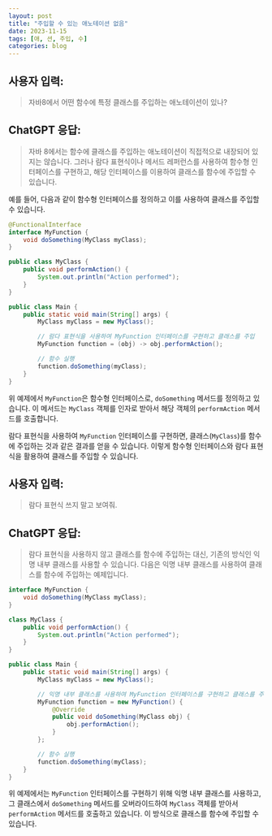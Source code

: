 ```yaml
---
layout: post
title: "주입할 수 있는 애노테이션 없음"
date: 2023-11-15
tags: [애, 션, 주입, 수]
categories: blog
---
```


## 사용자 입력:
> 자바8에서 어떤 함수에 특정 클래스를 주입하는 애노테이션이 있나?

## ChatGPT 응답:
> 자바 8에서는 함수에 클래스를 주입하는 애노테이션이 직접적으로 내장되어 있지는 않습니다. 그러나 람다 표현식이나 메서드 레퍼런스를 사용하여 함수형 인터페이스를 구현하고, 해당 인터페이스를 이용하여 클래스를 함수에 주입할 수 있습니다.

예를 들어, 다음과 같이 함수형 인터페이스를 정의하고 이를 사용하여 클래스를 주입할 수 있습니다.

```java
@FunctionalInterface
interface MyFunction {
    void doSomething(MyClass myClass);
}

public class MyClass {
    public void performAction() {
        System.out.println("Action performed");
    }
}

public class Main {
    public static void main(String[] args) {
        MyClass myClass = new MyClass();

        // 람다 표현식을 사용하여 MyFunction 인터페이스를 구현하고 클래스를 주입
        MyFunction function = (obj) -> obj.performAction();

        // 함수 실행
        function.doSomething(myClass);
    }
}
```

위 예제에서 `MyFunction`은 함수형 인터페이스로, `doSomething` 메서드를 정의하고 있습니다. 이 메서드는 `MyClass` 객체를 인자로 받아서 해당 객체의 `performAction` 메서드를 호출합니다.

람다 표현식을 사용하여 `MyFunction` 인터페이스를 구현하면, 클래스(`MyClass`)를 함수에 주입하는 것과 같은 결과를 얻을 수 있습니다. 이렇게 함수형 인터페이스와 람다 표현식을 활용하여 클래스를 주입할 수 있습니다.

## 사용자 입력:
> 람다 표현식 쓰지 말고 보여줘.

## ChatGPT 응답:
> 람다 표현식을 사용하지 않고 클래스를 함수에 주입하는 대신, 기존의 방식인 익명 내부 클래스를 사용할 수 있습니다. 다음은 익명 내부 클래스를 사용하여 클래스를 함수에 주입하는 예제입니다.

```java
interface MyFunction {
    void doSomething(MyClass myClass);
}

class MyClass {
    public void performAction() {
        System.out.println("Action performed");
    }
}

public class Main {
    public static void main(String[] args) {
        MyClass myClass = new MyClass();

        // 익명 내부 클래스를 사용하여 MyFunction 인터페이스를 구현하고 클래스를 주입
        MyFunction function = new MyFunction() {
            @Override
            public void doSomething(MyClass obj) {
                obj.performAction();
            }
        };

        // 함수 실행
        function.doSomething(myClass);
    }
}
```

위 예제에서는 `MyFunction` 인터페이스를 구현하기 위해 익명 내부 클래스를 사용하고, 그 클래스에서 `doSomething` 메서드를 오버라이드하여 `MyClass` 객체를 받아서 `performAction` 메서드를 호출하고 있습니다. 이 방식으로 클래스를 함수에 주입할 수 있습니다.

